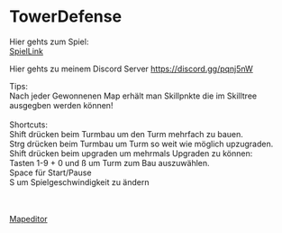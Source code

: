 # TowerDefense
Hier gehts zum Spiel: <br>
[SpielLink](https://samuelpiehler.github.io/TowerDefense/index.html) <br>

Hier gehts zu meinem Discord Server
https://discord.gg/pqnj5nW <br>

Tips: <br>
Nach jeder Gewonnenen Map erhält man Skillpnkte die im Skilltree ausgegben werden können! <br>
<br>
Shortcuts: <br>
Shift drücken beim Turmbau um den Turm mehrfach zu bauen. <br>
Strg drücken beim Turmbau um Turm so weit wie möglich upzugraden. <br>
Shift drücken beim upgraden um mehrmals Upgraden zu können: <br>
Tasten 1-9 + 0 und ß um Turm zum Bau auszuwählen. <br>
Space für Start/Pause <br>
S um Spielgeschwindigkeit zu ändern <br>
<br>
<br>

[Mapeditor](https://samuelpiehler.github.io/TowerDefense/mapeditor/mapeditor.html)
